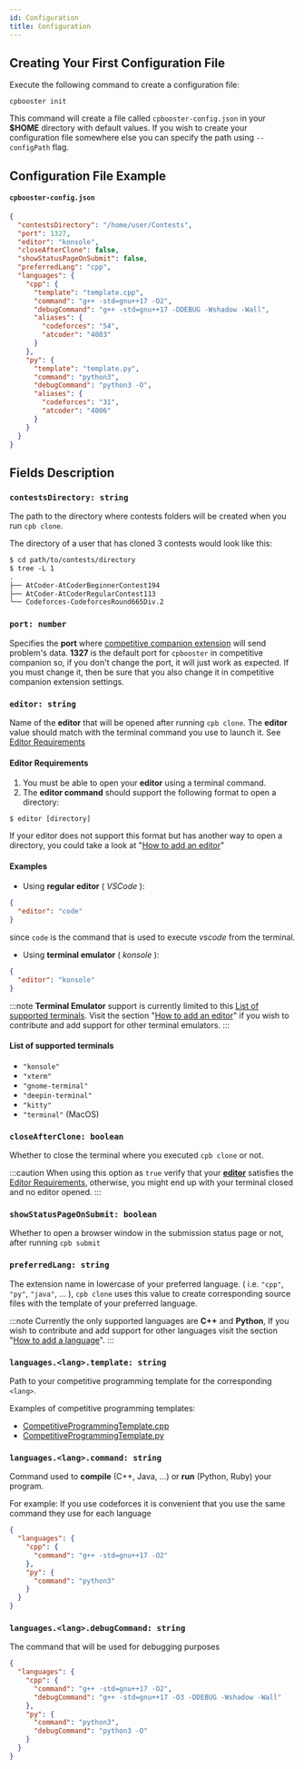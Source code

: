 ```yaml
---
id: Configuration
title: Configuration
---
```


## Creating Your First Configuration File

Execute the following command to create a configuration file:

```shell
cpbooster init
```

This command will create a file called `cpbooster-config.json` in your **$HOME** directory with default values.
If you wish to create your configuration file somewhere else you can specify the path using `--configPath` flag.

## Configuration File Example

#### `cpbooster-config.json`

```json
{
  "contestsDirectory": "/home/user/Contests",
  "port": 1327,
  "editor": "konsole",
  "closeAfterClone": false,
  "showStatusPageOnSubmit": false,
  "preferredLang": "cpp",
  "languages": {
    "cpp": {
      "template": "template.cpp",
      "command": "g++ -std=gnu++17 -O2",
      "debugCommand": "g++ -std=gnu++17 -DDEBUG -Wshadow -Wall",
      "aliases": {
        "codeforces": "54",
        "atcoder": "4003"
      }
    },
    "py": {
      "template": "template.py",
      "command": "python3",
      "debugCommand": "python3 -O",
      "aliases": {
        "codeforces": "31",
        "atcoder": "4006"
      }
    }
  }
}
```

## Fields Description

### `contestsDirectory: string`

The path to the directory where contests folders will be created when you run `cpb clone`.

The directory of a user that has cloned 3 contests would look like this:

```txt
$ cd path/to/contests/directory
$ tree -L 1
.
├── AtCoder-AtCoderBeginnerContest194
├── AtCoder-AtCoderRegularContest113
└── Codeforces-CodeforcesRound665Div.2
```

### `port: number`

Specifies the **port** where [competitive companion extension](https://github.com/jmerle/competitive-companion) will send problem's data.
**1327** is the default port for `cpbooster` in competitive companion so, if you don't change
the port, it will just work as expected. If you must change it, then be sure that you also
change it in competitive companion extension settings.

### `editor: string`

Name of the **editor** that will be opened after running `cpb clone`.
The **editor** value should match with the terminal command you use to launch it. See [Editor Requirements](#editor-requirements)

#### Editor Requirements

1. You must be able to open your **editor** using a terminal command.
2. The **editor command** should support the following format to open a directory:

```shell
$ editor [directory]
```

If your editor does not support this format but has another way to open a directory, you could take a look at
"[How to add an editor](/docs/add-editor-support)"

#### Examples

- Using **regular editor** ( _VSCode_ ):

```json
{
  "editor": "code"
}
```

since `code` is the command that is used to execute _vscode_ from the terminal.

- Using **terminal emulator** ( _konsole_ ):

```json
{
  "editor": "konsole"
}
```

:::note
**Terminal Emulator** support is currently limited to this [List of supported terminals](#list-of-supported-terminals).
Visit the section "[How to add an editor](/docs/add-editor-support)" if you wish to contribute and add support
for other terminal emulators.
:::

#### List of supported terminals

- `"konsole"`
- `"xterm"`
- `"gnome-terminal"`
- `"deepin-terminal"`
- `"kitty"`
- `"terminal"` (MacOS)

### `closeAfterClone: boolean`

Whether to close the terminal where you executed `cpb clone` or not.

:::caution
When using this option as `true` verify that your [**editor**](#editor-string) satisfies the [Editor Requirements](#editor-requirements), otherwise,
you might end up with your terminal closed and no editor opened.
:::

### `showStatusPageOnSubmit: boolean`

Whether to open a browser window in the submission status page or not, after running `cpb submit`

### `preferredLang: string`

The extension name in lowercase of your preferred language. ( i.e. `"cpp"`, `"py"`, `"java"`, ... ),
`cpb clone` uses this value to create corresponding source files with the template of your
preferred language.

:::note
Currently the only supported languages are **C++** and **Python**, If you wish to contribute and add support
for other languages visit the section "[How to add a language](/docs/add-language-support)".
:::

### `languages.<lang>.template: string`

Path to your competitive programming template for the corresponding `<lang>`.

Examples of competitive programming templates:

- [CompetitiveProgrammingTemplate.cpp](https://gitlab.com/searleser97/competitive-programming-reference/-/blob/master/Reference/Coding%20Resources/C++/Competitive%20Programming%20Template.cpp)
- [CompetitiveProgrammingTemplate.py](https://gitlab.com/searleser97/competitive-programming-reference/-/blob/master/Reference/Coding%20Resources/Python/Competitive%20Programming%20Template.py)

### `languages.<lang>.command: string`

Command used to **compile** (C++, Java, ...) or **run** (Python, Ruby) your program.

For example: If you use codeforces it is convenient that you use the same command they use for each language

```json
{
  "languages": {
    "cpp": {
      "command": "g++ -std=gnu++17 -O2"
    },
    "py": {
      "command": "python3"
    }
  }
}
```

### `languages.<lang>.debugCommand: string`

The command that will be used for debugging purposes

```json
{
  "languages": {
    "cpp": {
      "command": "g++ -std=gnu++17 -O2",
      "debugCommand": "g++ -std=gnu++17 -O3 -DDEBUG -Wshadow -Wall"
    },
    "py": {
      "command": "python3",
      "debugCommand": "python3 -O"
    }
  }
}
```
